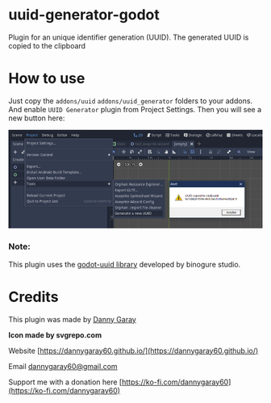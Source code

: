 # uuid-generator-godot
Plugin for an unique identifier generation (UUID). The generated UUID is copied to the clipboard

# How to use
Just copy the `addons/uuid` `addons/uuid_generator` folders to your addons. And enable `UUID Generator` plugin from Project Settings.
Then you will see a new button here:

![](https://raw.githubusercontent.com/dannygaray60/uuid-generator-godot/main/how_to_use.png)

### Note:
This plugin uses the [godot-uuid library](https://github.com/binogure-studio/godot-uuid) developed by binogure studio.

# Credits

This plugin was made by [Danny Garay](https://twitter.com/dannygaray60)

**Icon made by svgrepo.com**

Website
[https://dannygaray60.github.io/](https://dannygaray60.github.io/)

Email
[dannygaray60@gmail.com](mailto:dannygaray60@gmail.com)

Support me with a donation here
[https://ko-fi.com/dannygaray60](https://ko-fi.com/dannygaray60)